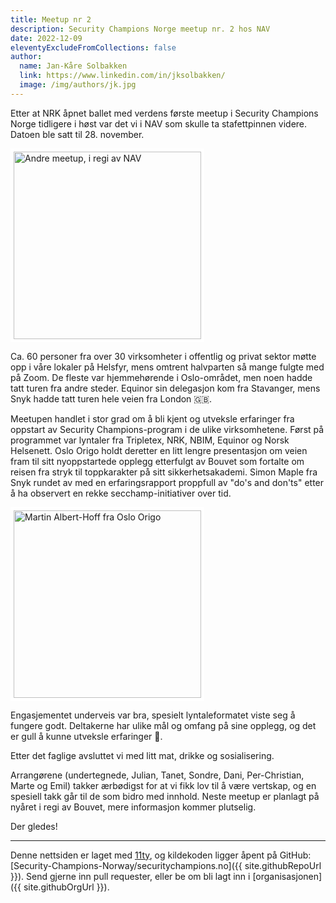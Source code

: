 ```yaml
---
title: Meetup nr 2
description: Security Champions Norge meetup nr. 2 hos NAV
date: 2022-12-09
eleventyExcludeFromCollections: false
author:
  name: Jan-Kåre Solbakken
  link: https://www.linkedin.com/in/jksolbakken/
  image: /img/authors/jk.jpg
---
```


Etter at NRK åpnet ballet med verdens første meetup i Security Champions Norge tidligere i høst var det vi i NAV som skulle ta stafettpinnen videre. Datoen ble satt til 28. november.

<img src="/img/scn2.jpg" height="300px" style="border: 5px solid white" alt="Andre meetup, i regi av NAV" title="Andre meetup, i regi av NAV">

Ca. 60 personer fra over 30 virksomheter i offentlig og privat sektor møtte opp i våre lokaler på Helsfyr, mens omtrent halvparten så mange fulgte med på Zoom. De fleste var hjemmehørende i Oslo-området, men noen hadde tatt turen fra andre steder. Equinor sin delegasjon kom fra Stavanger, mens Snyk hadde tatt turen hele veien fra London 🇬🇧.

Meetupen handlet i stor grad om å bli kjent og utveksle erfaringer fra oppstart av Security Champions-program i de ulike virksomhetene. Først på programmet var lyntaler fra Tripletex, NRK, NBIM, Equinor og Norsk Helsenett. Oslo Origo holdt deretter en litt lengre presentasjon om veien fram til sitt nyoppstartede opplegg etterfulgt av Bouvet som fortalte om reisen fra stryk til toppkarakter på sitt sikkerhetsakademi. Simon Maple fra Snyk rundet av med en erfaringsrapport proppfull av "do's and don'ts" etter å ha observert en rekke secchamp-initiativer over tid.

<img src="/img/origo.jpg" height="300px" style="border: 5px solid white" alt="Martin Albert-Hoff fra Oslo Origo" title="Martin Albert-Hoff fra Oslo Origo">

Engasjementet underveis var bra, spesielt lyntaleformatet viste seg å fungere godt. Deltakerne har ulike mål og omfang på sine opplegg, og det er gull å kunne utveksle erfaringer 💪.

Etter det faglige avsluttet vi med litt mat, drikke og sosialisering.

Arrangørene (undertegnede, Julian, Tanet, Sondre, Dani, Per-Christian, Marte og Emil) takker ærbødigst for at vi fikk lov til å være vertskap, og en spesiell takk går til de som bidro med innhold. Neste meetup er planlagt på nyåret i regi av Bouvet, mere informasjon kommer plutselig.

Der gledes!

---

Denne nettsiden er laget med [11ty](https://www.11ty.dev), og kildekoden ligger åpent på GitHub: [Security-Champions-Norway/securitychampions.no]({{ site.githubRepoUrl }}). Send gjerne inn pull requester, eller be om bli lagt inn i [organisasjonen]({{ site.githubOrgUrl }}).
